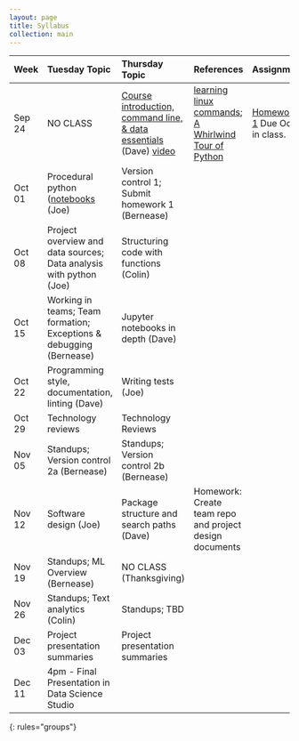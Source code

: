 ```yaml
---
layout: page
title: Syllabus
collection: main
---
```


| Week          | Tuesday Topic       | Thursday Topic     | References         | Assignment   |
|:--------------|:--------------------|:-------------------|:-------------------|:-------------|
|Sep 24 | NO CLASS | [Course introduction, command line, & data essentials](https://github.com/UWSEDS/LectureNotes/blob/master/01_Course_Introduction_Command_Line_Data_Essentials/01_Course_Introduction_Command_Line_Data_Essentials.pptx?raw=true) (Dave) [video](https://uw.hosted.panopto.com/Panopto/Pages/Viewer.aspx?id=a8b5dda0-778e-48d8-9f1d-a9680159ac29) | [learning linux commands](http://linuxcommand.org/lc3_learning_the_shell.php); [A Whirlwind Tour of Python](https://jakevdp.github.io/WhirlwindTourOfPython/) | [Homework 1](https://docs.google.com/document/d/1mxF8YyXCk4EPgfQF6xLXAZM1akhQ0WEg-Rp7Sp_BfYI/edit?usp=sharing) Due Oct 4 in class. |
|Oct 01  | Procedural python ([notebooks](https://github.com/UWSEDS/LectureNotes/tree/master/02_Procedural_Python) (Joe) | Version control 1; Submit homework 1 (Bernease) | |
|Oct 08  | Project overview and data sources; Data analysis with python (Joe)      | Structuring code with functions (Colin)| | |
|Oct 15  | Working in teams; Team formation; Exceptions & debugging (Bernease)     | Jupyter notebooks in depth (Dave) | | |
|Oct 22  | Programming style, documentation, linting (Dave)                              | Writing tests (Joe) | |
|Oct 29  | Technology reviews                                                      | Technology Reviews | |
|Nov 05  | Standups; Version control 2a  (Bernease)                                          | Standups; Version control 2b (Bernease) | |
|Nov 12  | Software design (Joe)                                                   | Package structure and search paths  (Dave) | Homework: Create team repo and project design documents|
|Nov 19  | Standups; ML Overview (Bernease)                                        | NO CLASS (Thanksgiving)
|Nov 26  | Standups; Text analytics (Colin)                                        | Standups; TBD | |
|Dec 03  | Project presentation summaries                                          | Project presentation summaries  ||
|Dec 11  | 4pm - Final Presentation in Data Science Studio | ||
{: rules="groups"}
